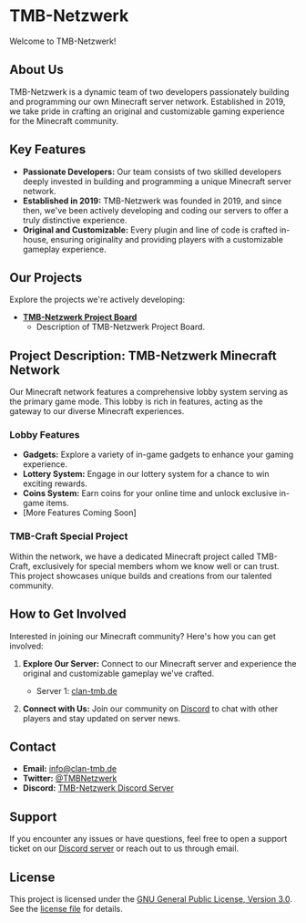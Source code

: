 # TMB-Netzwerk

Welcome to TMB-Netzwerk!

## About Us

TMB-Netzwerk is a dynamic team of two developers passionately building and programming our own Minecraft server network. Established in 2019, we take pride in crafting an original and customizable gaming experience for the Minecraft community.

## Key Features

- **Passionate Developers:** Our team consists of two skilled developers deeply invested in building and programming a unique Minecraft server network.
- **Established in 2019:** TMB-Netzwerk was founded in 2019, and since then, we've been actively developing and coding our servers to offer a truly distinctive experience.
- **Original and Customizable:** Every plugin and line of code is crafted in-house, ensuring originality and providing players with a customizable gameplay experience.

## Our Projects

Explore the projects we're actively developing:

- **[TMB-Netzwerk Project Board](https://github.com/orgs/TMB-Netzwerk/projects/2)**
  - Description of TMB-Netzwerk Project Board.

## Project Description: TMB-Netzwerk Minecraft Network

Our Minecraft network features a comprehensive lobby system serving as the primary game mode. This lobby is rich in features, acting as the gateway to our diverse Minecraft experiences.

### Lobby Features

- **Gadgets:** Explore a variety of in-game gadgets to enhance your gaming experience.
- **Lottery System:** Engage in our lottery system for a chance to win exciting rewards.
- **Coins System:** Earn coins for your online time and unlock exclusive in-game items.
- [More Features Coming Soon]

### TMB-Craft Special Project

Within the network, we have a dedicated Minecraft project called TMB-Craft, exclusively for special members whom we know well or can trust. This project showcases unique builds and creations from our talented community.

## How to Get Involved

Interested in joining our Minecraft community? Here's how you can get involved:

1. **Explore Our Server:** Connect to our Minecraft server and experience the original and customizable gameplay we've crafted.

   - Server 1: [clan-tmb.de](https://clan-tmb.de)

2. **Connect with Us:** Join our community on [Discord](https://discord.gg/BPwvZeCYx8) to chat with other players and stay updated on server news.

## Contact

- **Email:** info@clan-tmb.de
- **Twitter:** [@TMBNetzwerk](https://x.com/_TeamMegaByte_?s=20)
- **Discord:** [TMB-Netzwerk Discord Server](https://discord.gg/BPwvZeCYx8)

## Support

If you encounter any issues or have questions, feel free to open a support ticket on our [Discord server](https://discord.gg/BPwvZeCYx8) or reach out to us through email.

## License

This project is licensed under the [GNU General Public License, Version 3.0](https://github.com/TMB-Netzwerk/.github/blob/main/LICENSE). See the [license file](https://github.com/TMB-Netzwerk/.github/blob/main/LICENSE) for details.


